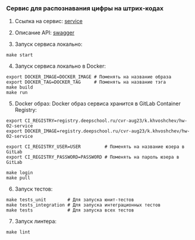### Сервис для распознавания цифры на штрих-кодах

1. Ссылка на сервис: [service](http://91.206.15.25:2299)

2. Описание API: [swagger](http://91.206.15.25:2299/docs)

3. Запуск сервиса локально:
```
make start
```

4. Запуск сервиса локально в Docker:
```
export DOCKER_IMAGE=DOCKER_IMAGE # Поменять на название образа
export DOCKER_TAG=DOCKER_TAG     # Поменять на название тэга
make build
make run
```

5. Docker образ:
Docker образ сервиса хранится в GitLab Container Registry: 
```
export CI_REGISTRY=registry.deepschool.ru/cvr-aug23/k.khvoshchev/hw-02-service
export DOCKER_IMAGE=registry.deepschool.ru/cvr-aug23/k.khvoshchev/hw-02-service

export CI_REGISTRY_USER=USER         # Поменять на название юзера в GitLab
export CI_REGISTRY_PASSWORD=PASSWORD # Поменять на пароль юзера в GitLab

make login
make pull
```

6. Запуск тестов:
```
make tests_unit        # Для запуска юнит-тестов
make tests_integration # Для запуска интеграционных тестов
make tests             # Для запуска всех тестов
```

7. Запуск линтера:
```
make lint
```
